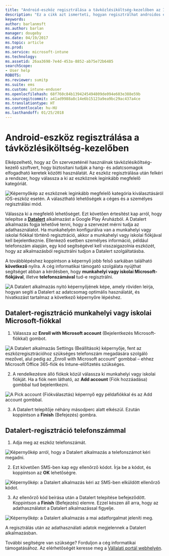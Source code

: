 ```yaml
---
title: "Android-eszköz regisztrálása a távközlésiköltség-kezelőben az Intune-nal"
description: "Ez a cikk azt ismerteti, hogyan regisztrálhat androidos eszközt a távközlésiköltség-kezelőben."
keywords: 
author: barlanmsft
ms.author: barlan
manager: dougeby
ms.date: 04/19/2017
ms.topic: article
ms.prod: 
ms.service: microsoft-intune
ms.technology: 
ms.assetid: 26aa3698-7e4d-453a-8852-ab75e72b6485
searchScope:
- User help
ROBOTS: 
ms.reviewer: sumitp
ms.suite: ems
ms.custom: intune-enduser
ms.openlocfilehash: 68f760c84b1394245494809de094e603e388e59b
ms.sourcegitcommit: a41ad9988a8c14e6b15123a9ea9bc29ac437a4ce
ms.translationtype: HT
ms.contentlocale: hu-HU
ms.lasthandoff: 01/25/2018
---
```

# <a name="enroll-your-android-device-in-telecom-expense-management"></a>Android-eszköz regisztrálása a távközlésiköltség-kezelőben

Elképzelhető, hogy az Ön szervezeténél használnak távközlésiköltség-kezelő szoftvert, hogy biztosítani tudják a hang- és adatcsomagok elfogadható keretek közötti használatát. Az eszköz regisztrálása után felkéri a rendszer, hogy válassza a ki az eszköznek leginkább megfelelő kategóriát.

![Képernyőkép az eszköznek leginkább megfelelő kategória kiválasztásáról iOS-eszköz esetén. A választható lehetőségek a céges és a személyes regisztrálási mód.](./media/and-enroll-11-tem-select-best-category.png)

Válassza ki a megfelelő lehetőséget. Ezt követően értesítést kap arról, hogy telepítse a [__Datalert__](https://play.google.com/store/apps/details?id=fr.memobox.databox) alkalmazást a Google Play Áruházból. A Datalert alkalmazás fogja lehetővé tenni, hogy a szervezet mérni tudja az adathasználatot. Ha munkahelyén konfigurálva van a munkahelyi vagy iskolai fiókkal történő regisztráció, akkor a munkahelyi vagy iskolai fiókjával kell bejelentkeznie. Ellenkező esetben személyes információ, például telefonszám alapján, egy kód segítségével kell visszaigazolnia eszközét, hogy az alkalmazásból regisztrálni tudjon a Datalert szolgáltatásba.

A továbblépéshez koppintson a képernyő jobb felső sarkában található __következő__ nyílra. A cég informatikai támogató szolgálata nyújthat segítséget abban a kérdésben, hogy __munkahelyi vagy iskolai Microsoft-fiókjával__, illetve __telefonszámával__ tud-e regisztrálni.

  ![A Datalert alkalmazás nyitó képernyőjének képe, amely röviden leírja, hogyan segíti a Datalert az adatcsomag optimális használatát, és hivatkozást tartalmaz a következő képernyőre lépéshez.](./media/and-enroll-12-tem-datalert-setup.png)

## <a name="enroll-into-datalert-using-your-microsoft-work-or-school-account"></a>Datalert-regisztráció munkahelyi vagy iskolai Microsoft-fiókkal

1. Válassza az __Enroll with Microsoft account__ (Bejelentkezés Microsoft-fiókkal) gombot.

  ![A Datalert alkalmazás Settings (Beállítások) képernyője, fent az eszközregisztrációhoz szükséges telefonszám megadására szolgáló mezővel, alul pedig az „Enroll with Microsoft account” gombbal – ehhez Microsoft Office 365-fiók és Intune-előfizetés szükséges.](./media/and-enroll-12a-tem-datalert-enroll-msft-account.png)

2. A rendelkezésre álló fiókok közül válassza ki munkahelyi vagy iskolai fiókját. Ha a fiók nem látható, az **Add account** (Fiók hozzáadása) gombbal tud bejelentkezni.

  ![A Pick account (Fiókválasztás) képernyő egy példafiókkal és az Add account gombbal.](./media/and-enroll-12b-tem-datalert-enroll-select-msft-account.png)

3. A Datalert telepítője néhány másodperc alatt elkészül. Ezután koppintson a __Finish__ (Befejezés) gombra.

## <a name="enroll-into-datalert-using-your-phone-number"></a>Datalert-regisztráció telefonszámmal

1. Adja meg az eszköz telefonszámát.

  ![Képernyőkép arról, hogy a Datalert alkalmazás a telefonszámot kéri megadni.](./media/and-enroll-13-tem-datalert-phone-number.png)

2. Ezt követően SMS-ben kap egy ellenőrző kódot. Írja be a kódot, és koppintson az __OK__ lehetőségre.

  ![Képernyőkép: a Datalert alkalmazás kéri az SMS-ben elküldött ellenőrző kódot.](./media/and-enroll-14-tem-datalert-sms.png)

3. Az ellenőrző kód beírása után a Datalert telepítése befejeződött. Koppintson a __Finish__ (Befejezés) elemre. Ezzel készen áll arra, hogy az adathasználatot a Datalert alkalmazással figyelje.

  ![Képernyőkép: a Datalert alkalmazás a mai adatforgalmat jeleníti meg.](./media/and-enroll-15-tem-datalert-monitoring-active.png)

A regisztrálás után az adathasználati adatok megjelennek a Datalert alkalmazásban.

További segítségre van szüksége? Forduljon a cég informatikai támogatásához. Az elérhetőségét keresse meg a [Vállalati portál webhelyén](https://portal.manage.microsoft.com#HelpDeskDialog).
